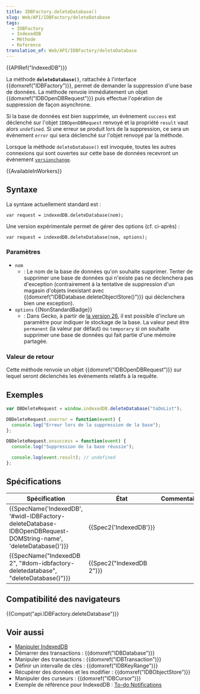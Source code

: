 ```yaml
---
title: IDBFactory.deleteDatabase()
slug: Web/API/IDBFactory/deleteDatabase
tags:
  - IDBFactory
  - IndexedDB
  - Méthode
  - Reference
translation_of: Web/API/IDBFactory/deleteDatabase
---
```

{{APIRef("IndexedDB")}}

La méthode **`deleteDatabase()`**, rattachée à l'interface {{domxref("IDBFactory")}}, permet de demander la suppression d'une base de données. La méthode renvoie immédiatement un objet {{domxref("IDBOpenDBRequest")}} puis effectue l'opération de suppression de façon asynchrone.

Si la base de données est bien supprimée, un évènement `success` est déclenché sur l'objet `IDBOpenDBRequest` renvoyé et la propriété `result` vaut alors `undefined`. Si une erreur se produit lors de la suppression, ce sera un évènement `error` qui sera déclenché sur l'objet renvoyé par la méthode.

Lorsque la méthode `deleteDatabase()` est invoquée, toutes les autres connexions qui sont ouvertes sur cette base de données recevront un évènement [`versionchange`](/fr/docs/Web/Events/versionchange_indexedDB).

{{AvailableInWorkers}}

## Syntaxe

La syntaxe actuellement standard est :

    var request = indexedDB.deleteDatabase(nom);

Une version expérimentale permet de gérer des options (cf. ci-après) :

    var request = indexedDB.deleteDatabase(nom, options);

### Paramètres

- `nom`
  - : Le nom de la base de données qu'on souhaite supprimer. Tenter de supprimer une base de données qui n'existe pas ne déclenchera pas d'exception (contrairement à la tentative de suppression d'un magasin d'objets inexistant avec {{domxref("IDBDatabase.deleteObjectStore()")}} qui déclenchera bien une exception).
- `options` {{NonStandardBadge}}
  - : Dans Gecko, à partir de [la version 26](/fr/Firefox/Releases/26), il est possible d'inclure un paramètre pour indiquer le stockage de la base. La valeur peut être `permanent` (la valeur par défaut) ou `temporary` si on souhaite supprimer une base de données qui fait partie d'une mémoire partagée.

### Valeur de retour

Cette méthode renvoie un objet {{domxref("IDBOpenDBRequest")}} sur lequel seront déclenchés les évènements relatifs à la requête.

## Exemples

```js
var DBDeleteRequest = window.indexedDB.deleteDatabase("toDoList");

DBDeleteRequest.onerror = function(event) {
  console.log("Erreur lors de la suppression de la base");
};

DBDeleteRequest.onsuccess = function(event) {
  console.log("Suppression de la base réussie");

  console.log(event.result); // undefined
};
```

## Spécifications

| Spécification                                                                                                                                        | État                             | Commentaires |
| ---------------------------------------------------------------------------------------------------------------------------------------------------- | -------------------------------- | ------------ |
| {{SpecName('IndexedDB', '#widl-IDBFactory-deleteDatabase-IDBOpenDBRequest-DOMString-name', 'deleteDatabase()')}} | {{Spec2('IndexedDB')}}     |              |
| {{SpecName("IndexedDB 2", "#dom-idbfactory-deletedatabase", "deleteDatabase()")}}                                         | {{Spec2("IndexedDB 2")}} |              |

## Compatibilité des navigateurs

{{Compat("api.IDBFactory.deleteDatabase")}}

## Voir aussi

- [Manipuler IndexedDB](/fr/docs/Web/API/API_IndexedDB/Using_IndexedDB)
- Démarrer des transactions : {{domxref("IDBDatabase")}}
- Manipuler des transactions : {{domxref("IDBTransaction")}}
- Définir un intervalle de clés : {{domxref("IDBKeyRange")}}
- Récupérer des données et les modifier : {{domxref("IDBObjectStore")}}
- Manipuler des curseurs : {{domxref("IDBCursor")}}
- Exemple de référence pour IndexedDB : [To-do Notifications](https://github.com/mdn/to-do-notifications/tree/gh-pages)
